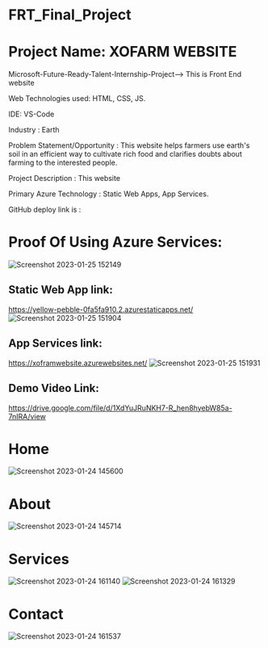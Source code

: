 # FRT_Final_Project

# Project Name: XOFARM WEBSITE

Microsoft-Future-Ready-Talent-Internship-Project--> This is Front End website

Web Technologies used: HTML, CSS, JS.

IDE: VS-Code

Industry : Earth

Problem Statement/Opportunity : This website helps farmers use earth's soil in an efficient way to cultivate rich food and clarifies doubts about farming to the 
interested people.

Project Description : This website 

Primary Azure Technology : Static Web Apps, App Services.

GitHub deploy link is : 
# Proof Of Using Azure Services:
![Screenshot 2023-01-25 152149](https://user-images.githubusercontent.com/116723062/214532395-eaa66fea-76b5-4585-955d-b36ec07975da.jpg)

## Static Web App link:
https://yellow-pebble-0fa5fa910.2.azurestaticapps.net/
![Screenshot 2023-01-25 151904](https://user-images.githubusercontent.com/116723062/214532418-7304df52-9aa9-4d71-b30b-6cc4ddfc4f20.jpg)

## App Services link:
https://xoframwebsite.azurewebsites.net/
![Screenshot 2023-01-25 151931](https://user-images.githubusercontent.com/116723062/214532445-8ac983b0-9437-42f3-a1a0-6936963d9666.jpg)

## Demo Video Link:
https://drive.google.com/file/d/1XdYuJRuNKH7-R_hen8hyebW85a-7nIRA/view

# Home
![Screenshot 2023-01-24 145600](https://user-images.githubusercontent.com/116723062/214270977-ab52b821-065f-4770-bb59-23c1b355a4e6.jpg)


# About
![Screenshot 2023-01-24 145714](https://user-images.githubusercontent.com/116723062/214271022-4cac41d7-24b4-444a-b722-3fe03d2eb159.jpg)

# Services

![Screenshot 2023-01-24 161140](https://user-images.githubusercontent.com/116723062/214271650-3af9f576-df83-4595-b83a-ed4e99d76e54.jpg)
![Screenshot 2023-01-24 161329](https://user-images.githubusercontent.com/116723062/214271699-64f3cc26-c82c-4149-9bcc-cb2ea2ffb7b9.jpg)

# Contact
![Screenshot 2023-01-24 161537](https://user-images.githubusercontent.com/116723062/214272020-7256885b-1247-4f50-bed6-e3a968d87902.jpg)
